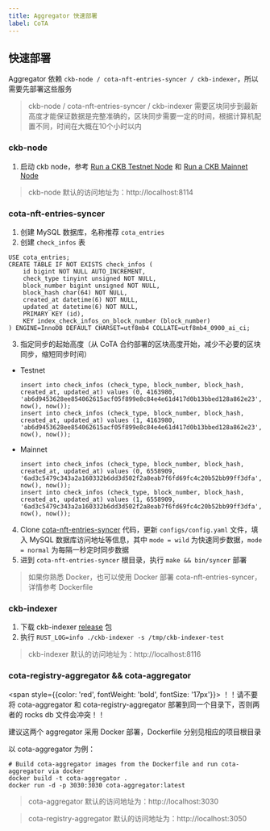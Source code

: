 ```yaml
---
title: Aggregator 快速部署
label: CoTA
---
```


## 快速部署

Aggregator 依赖 `ckb-node / cota-nft-entries-syncer / ckb-indexer`，所以需要先部署这些服务

>  ckb-node / cota-nft-entries-syncer / ckb-indexer 需要区块同步到最新高度才能保证数据是完整准确的，区块同步需要一定的时间，根据计算机配置不同，时间在大概在10个小时以内

### ckb-node

1. 启动 ckb node，参考 [Run a CKB Testnet Node](https://docs.nervos.org/docs/basics/guides/testnet) 和 [Run a CKB Mainnet Node](https://docs.nervos.org/docs/basics/guides/mainnet)

> ckb-node 默认的访问地址为：http://localhost:8114

### cota-nft-entries-syncer

1. 创建 MySQL 数据库，名称推荐 `cota_entries`
2. 创建 `check_infos` 表
  ```
  USE cota_entries;
  CREATE TABLE IF NOT EXISTS check_infos (
      id bigint NOT NULL AUTO_INCREMENT,
      check_type tinyint unsigned NOT NULL,
      block_number bigint unsigned NOT NULL,
      block_hash char(64) NOT NULL,
      created_at datetime(6) NOT NULL,
      updated_at datetime(6) NOT NULL,
      PRIMARY KEY (id),
      KEY index_check_infos_on_block_number (block_number)
  ) ENGINE=InnoDB DEFAULT CHARSET=utf8mb4 COLLATE=utf8mb4_0900_ai_ci;
  ```
3. 指定同步的起始高度（从 CoTA 合约部署的区块高度开始，减少不必要的区块同步，缩短同步时间）
  - Testnet
    ```
    insert into check_infos (check_type, block_number, block_hash, created_at, updated_at) values (0, 4163980, 'ab6d9453628ee854062615acf05f899e8c84e4e61d417d0b13bbed128a862e23', now(), now());
    insert into check_infos (check_type, block_number, block_hash, created_at, updated_at) values (1, 4163980, 'ab6d9453628ee854062615acf05f899e8c84e4e61d417d0b13bbed128a862e23', now(), now());
    ```
  - Mainnet
    ```
    insert into check_infos (check_type, block_number, block_hash, created_at, updated_at) values (0, 6558909, '6ad3c5479c343a2a160332b6dd3d502f2a8eab7f6fd69fc4c20b52bb99ff3dfa', now(), now());
    insert into check_infos (check_type, block_number, block_hash, created_at, updated_at) values (1, 6558909, '6ad3c5479c343a2a160332b6dd3d502f2a8eab7f6fd69fc4c20b52bb99ff3dfa', now(), now());
    ```
4. Clone [cota-nft-entries-syncer](https://github.com/nervina-labs/cota-nft-entries-syncer) 代码，更新 `configs/config.yaml` 文件，填入 MySQL 数据库访问地址等信息，其中 `mode = wild` 为快速同步数据，`mode = normal` 为每隔一秒定时同步数据
5. 进到 `cota-nft-entries-syncer` 根目录，执行 `make && bin/syncer` 部署

> 如果你熟悉 Docker，也可以使用 Docker 部署 cota-nft-entries-syncer，详情参考 Dockerfile

### ckb-indexer

1. 下载 ckb-indexer [release](https://github.com/nervosnetwork/ckb-indexer/releases) 包
2. 执行 `RUST_LOG=info ./ckb-indexer -s /tmp/ckb-indexer-test`

> ckb-indexer 默认的访问地址为：http://localhost:8116

### cota-registry-aggregator && cota-aggregator

<span style={{color: 'red', fontWeight: 'bold', fontSize: '17px'}}> ！！请不要将 cota-aggregator 和 cota-registry-aggregator 部署到同一个目录下，否则两者的 rocks db 文件会冲突！！</span>

建议这两个 aggregator 采用 Docker 部署，Dockerfile 分别见相应的项目根目录

以 cota-aggregator 为例： 

```
# Build cota-aggregator images from the Dockerfile and run cota-aggregator via docker
docker build -t cota-aggregator .
docker run -d -p 3030:3030 cota-aggregator:latest
```

> cota-aggregator 默认的访问地址为：http://localhost:3030

> cota-registry-aggregator 默认的访问地址为：http://localhost:3050
